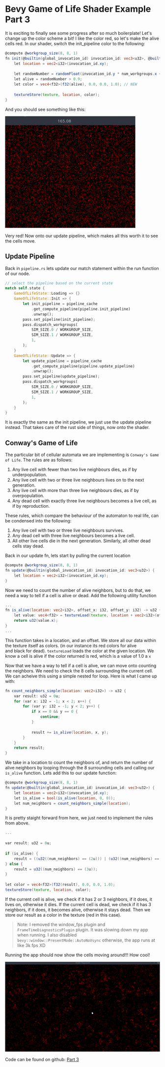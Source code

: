 # Bevy Game of Life Shader Example Part 3

It is exciting to finally see some progress after so much boilerplate! Let's change up the color scheme a bit! I like the color red, so let's make the
alive cells red. In our shader, switch the init_pipeline color to the following:

```glsl
@compute @workgroup_size(8, 8, 1)
fn init(@builtin(global_invocation_id) invocation_id: vec3<u32>, @builtin(num_workgroups) num_workgroups: vec3<u32>) {
    let location = vec2<i32>(invocation_id.xy);

    let randomNumber = randomFloat(invocation_id.y * num_workgroups.x + invocation_id.x);
    let alive = randomNumber > 0.9;
    let color = vec4<f32>(f32(alive), 0.0, 0.0, 1.0); // NEW

    textureStore(texture, location, color);
}
```

And you should see something like this:

![Game of life red](images/gol_part3_red.png)

Very red! Now onto our update pipeline, which makes all this worth it to see the cells move.

## Update Pipeline

Back in `pipeline.rs` lets update our match statement within the run function of our node.

```rust
// select the pipeline based on the current state
match self.state {
    GameOfLifeState::Loading => {}
    GameOfLifeState::Init => {
        let init_pipeline = pipeline_cache
            .get_compute_pipeline(pipeline.init_pipeline)
            .unwrap();
        pass.set_pipeline(init_pipeline);
        pass.dispatch_workgroups(
            SIM_SIZE.0 / WORKGROUP_SIZE,
            SIM_SIZE.1 / WORKGROUP_SIZE,
            1,
        );
    }
    GameOfLifeState::Update => {
        let update_pipeline = pipeline_cache
            .get_compute_pipeline(pipeline.update_pipeline)
            .unwrap();
        pass.set_pipeline(update_pipeline);
        pass.dispatch_workgroups(
            SIM_SIZE.0 / WORKGROUP_SIZE,
            SIM_SIZE.1 / WORKGROUP_SIZE,
            1,
        );
    }
}
```

It is exactly the same as the init pipeline, we just use the update pipeline instead. That takes care of the rust side of things, now onto the shader.

## Conway's Game of Life

The particular bit of cellular automata we are implementing is `Conway's Game of Life`. The rules are as follows:

1. Any live cell with fewer than two live neighbours dies, as if by underpopulation.
2. Any live cell with two or three live neighbours lives on to the next generation.
3. Any live cell with more than three live neighbours dies, as if by overpopulation.
4. Any dead cell with exactly three live neighbours becomes a live cell, as if by reproduction.

These rules, which compare the behaviour of the automaton to real life, can be condensed into the following:

1. Any live cell with two or three live neighbours survives.
2. Any dead cell with three live neighbours becomes a live cell.
3. All other live cells die in the next generation. Similarly, all other dead cells stay dead.

Back in our update fn, lets start by pulling the current location

```glsl
@compute @workgroup_size(8, 8, 1)
fn update(@builtin(global_invocation_id) invocation_id: vec3<u32>) {
    let location = vec2<i32>(invocation_id.xy);
}
```

Now we need to count the number of alive neighbors, but to do that, we need a way to tell if a cell is alive or dead.
Add the following utility function

```glsl
...
fn is_alive(location: vec2<i32>, offset_x: i32, offset_y: i32) -> u32 {
    let value: vec4<f32> = textureLoad(texture, location + vec2<i32>(offset_x, offset_y));
    return u32(value.x);
}
...
```

This function takes in a location, and an offset. We store all our data within the texture itself as colors. (in our instance its red colors for alive \
and black for dead). `textureLoad` loads the color at the given location. We know a cell is alive if the color returned is red, which is a value of 1.0 a `x`

Now that we have a way to tell if a cell is alive, we can move onto counting the neighbors. We need to check the 8 cells surrounding the current cell.
We can acheive this using a simple nested for loop. Here is what I came up with:

```glsl
fn count_neighbors_simple(location: vec2<i32>) -> u32 {
    var result: u32 = 0u;
    for (var x: i32 = -1; x < 2; x++) {
        for (var y: i32 = -1; y < 2; y++) {
            if x == 0 && y == 0 {
                continue;
            }

            result += is_alive(location, x, y); 
        }
    }
    return result;
}
```

We take in a location to count the neighbors of, and return the number of alive neighbors by looping through the 8 surrounding cells
and calling our `is_alive` function. Lets add this to our update function:

```glsl
@compute @workgroup_size(8, 8, 1)
fn update(@builtin(global_invocation_id) invocation_id: vec3<u32>) {
    let location = vec2<i32>(invocation_id.xy);
    let is_alive = bool(is_alive(location, 0, 0));
    let num_neighbors = count_neighbors_simple(location);
}
```

It is pretty staight forward from here, we just need to implement the rules from above.

```glsl
...

var result: u32 = 0u;

if (is_alive) { 
    result = ((u32((num_neighbors) == (2u))) | (u32((num_neighbors) == (3u)))); 
} else { 
    result = u32((num_neighbors) == (3u)); 
}

let color = vec4<f32>(f32(result), 0.0, 0.0, 1.0);
textureStore(texture, location, color);
```

If the current cell is alive, we check if it has 2 or 3 neighbors, if it does, it lives on, otherwise it dies. If the current cell is dead,
we check if it has 3 neighbors, if it does, it becomes alive, otherwise it stays dead. Then we store our result as a color in the texture (red in this case).

> Note: I removed the window_fps plugin and `FrameTimeDiagnosticsPlugin` plugin. It was slowing down my app when running.
> I also disabled `bevy::window::PresentMode::AutoNoVsync` otherwise, the app runs at like 3k fps XD

Running the app should now show the cells moving around!!! How cool!

![gol_running](images/gol_running.gif)

Code can be found on github: [Part 3](https://github.com/lecoqjacob/bevy_shader_playground/blob/fb19ddc592691e4e89582a0954f7963eea9300de/sims/game_of_life_sim/src/lib.rs)
